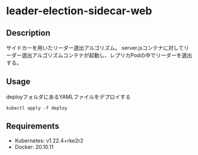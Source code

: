 # leader-election-sidecar-web
## Description
サイドカーを用いたリーダー選出アルゴリズム。
server.jsコンテナに対してリーダー選出アルゴリズムコンテナが起動し、レプリカPodの中でリーダーを選出する。

## Usage
deployフォルダにあるYAMLファイルをデプロイする
```
kubectl apply -f deploy
```

## Requirements
- Kubernetes: v1.22.4+rke2r2
- Docker: 20.10.11
